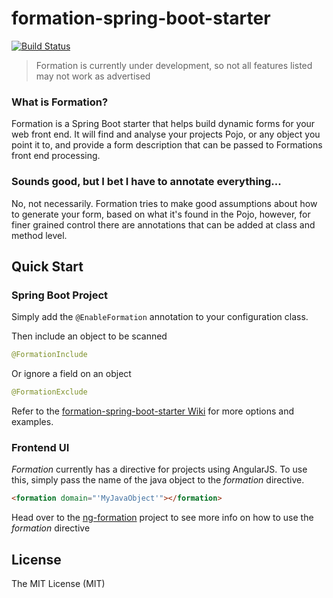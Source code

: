 # formation-spring-boot-starter

[![Build Status](https://travis-ci.org/mattem/formation-spring-boot-starter.svg?branch=master)](https://travis-ci.org/mattem/formation-spring-boot-starter)

> Formation is currently under development, so not all features listed may not work as advertised 

### What is Formation?
Formation is a Spring Boot starter that helps build dynamic forms for your web front end. It will find and analyse your projects Pojo, or any object you point it to, and provide a form description that can be passed to Formations front end processing. 

### Sounds good, but I bet I have to annotate everything...
No, not necessarily. Formation tries to make good assumptions about how to generate your form, based on what it's found in the Pojo, however, for finer grained control there are annotations that can be added at class and method level. 

## Quick Start

### Spring Boot Project
Simply add the `@EnableFormation` annotation to your configuration class. 

Then include an object to be scanned

```java
@FormationInclude
```

Or ignore a field on an object

```java
@FormationExclude
```

Refer to the [formation-spring-boot-starter Wiki](https://github.com/mattem/formation-spring-boot-starter/wiki) for more options and examples.

### Frontend UI
_Formation_ currently has a directive for projects using AngularJS. To use this, simply pass the name of the java object to the _formation_ directive.

```html
<formation domain="'MyJavaObject'"></formation>
```
Head over to the [ng-formation](https://github.com/mattem/ng-formation) project to see more info on how to use the _formation_ directive

## License

The MIT License (MIT)
